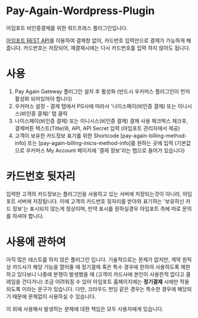 # Pay-Again-Wordpress-Plugin
아임포트 비인증결제를 위한 워드프레스 플러그인입니다.

[아임포트 REST API](http://api.iamport.kr)를 이용하여 결제창 없이, 카드번호 입력만으로 결제가 가능하게 해줍니다.
카드번호는 저장되어, 재결재시에는 다시 카드번호를 입력 하지 않아도 됩니다.

# 사용
1. Pay Again Gateway 플러그인 설치 후 활성화 (반드시 우커머스 플러그인이 먼저 활성화 되어있어야 합니다)
2. 우커머스 설정 - 결제 탭에서 PG사에 따라서 '나이스페이(비인증 결제) 또는 이니시스(비인증 결제)' 탭 클릭
3. 나이스페이(비인증 결제) 또는 이니시스(비인증 결제) 결제 사용 체크박스 체크후, 결제버튼 텍스트(Title)와, API, API Secret 입력 (아임포트 관리자에서 제공)
4. 고객이 보유한 카드정보 표기를 위한 Shortcode [pay-again-billing-method-info] 또는 [pay-again-billing-inicis-method-info]를 원하는 곳에 입력 (기본값으로 우커머스 My Account 페이지에 '결제 정보'라는 탭으로 들어가 있습니다)

# 카드번호 뒷자리
입력한 고객의 카드정보는 플러그인을 사용하고 있는 서버에 저장되는것이 아니라, 아임포트 서버에 저장됩니다.
이에 고객의 카드번호 뒷자리를 받아와 표기하는 '보유하신 카드 정보'는 표시되지 않는게 정상이며, 만약 표시를 원하실경우 아임포트 측에 따로 문의를 하셔야 합니다.


# 사용에 관하여
아직 많은 테스트를 하지 않은 플러그인 입니다.
기술적으로는 문제가 없지만, 계약 원칙상 카드사가 해당 기능을 열어줄 때 정기결제 혹은 특수 경우에 한하여 사용하도록 제한하고 있다보니 
나중에 분쟁이 발생했을 때 (고객이 카드사에 본인이 사용한적 없다고 클레임을 건다거나) 조금 어려워질 수 있어 아임포트 홈페이지에는 **정기결제** 시에만 적용되도록 이라는 문구가 있습니다.
다만, 크라우드 펀딩 같은 경우는 특수한 경우에 해당되기 때문에 문제없이 사용하실 수 있습니다. 

이 외에 사용해서 발생하는 문제에 대한 책임은 모두 사용자에게 있습니다.
